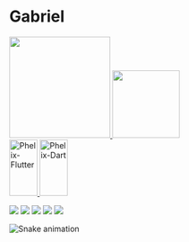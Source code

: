# Gabriel
 <div>
  
  <a href="https://github.com/phelixgabriel">
  <img height="180em" src="https://github-readme-stats.vercel.app/api?username=phelixgabriel&show_icons=true&theme=react&include_all_commits=true&count_private=true">
  <img height="120em" src="https://github-readme-stats.vercel.app/api/top-langs/?username=phelixgabriel&layout=compact&langs_count=7&theme=react">
</div>
 
  <div style="display: inline_block">
 <img align"center" alt="Phelix-Flutter" src="https://cdn.jsdelivr.net/gh/devicons/devicon/icons/flutter/flutter-original.svg" width="50" height="100"/>
 <img align"center" alt="Phelix-Dart" src="https://cdn.jsdelivr.net/gh/devicons/devicon/icons/dart/dart-original.svg"  width="50" height="100"/>
   
   <br>
                          
  <a href="https://instagram.com/phelixgabriel" target="_blank"><img src="https://img.shields.io/badge/-Instagram-%23E4405F?style=for-the-badge&logo=instagram&logoColor=white" target="_blank"></a>
 	<a href="https://www.twitch.tv/phelixgabriel" target="_blank"><img src="https://img.shields.io/badge/Twitch-9146FF?style=for-the-badge&logo=twitch&logoColor=white" target="_blank"></a>
 <a href="https://steamcommunity.com/id/gaberf7/" target="_blank"> <img src="https://img.shields.io/badge/Steam-000000?style=for-the-badge&logo=steam&logoColor=white"></a>
  <a href = "mailto:phelix@phelixgabriel.com"><img src="https://img.shields.io/badge/Microsoft_Outlook-0078D4?style=for-the-badge&logo=microsoft-outlook&logoColor=white"></a>
  <a href="https://www.linkedin.com/in/gabriel-f%C3%A9lix-195117122/" target="_blank"><img src="https://img.shields.io/badge/-LinkedIn-%230077B5?style=for-the-badge&logo=linkedin&logoColor=white" target="_blank"></a> 
  
  
 ![Snake animation](https://github.com/PhelixGabriel/PhelixGabriel/blob/output/github-contribution-grid-snake.svg)
 
</div>

